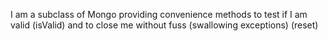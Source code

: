 I am a subclass of Mongo providing convenience methods to test if I am valid (isValid) and to close me without fuss (swallowing exceptions) (reset)


